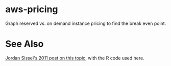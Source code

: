 # aws-pricing

Graph reserved vs. on demand instance pricing to find the break even point.

# See Also
[Jordan Sissel's 2011 post on this topic](http://www.semicomplete.com/blog/geekery/ec2-reserved-vs-ondemand.html), with the R code used here.
